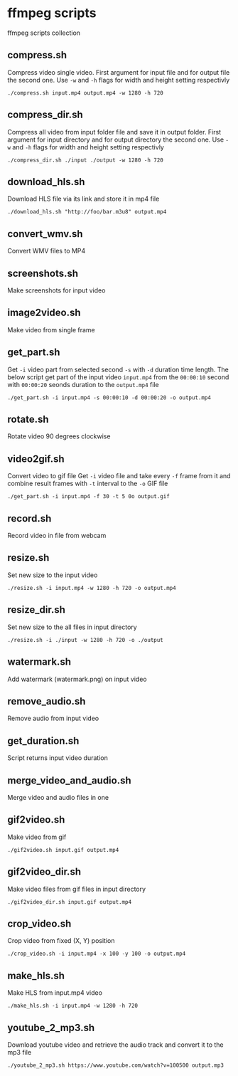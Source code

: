 # ffmpeg scripts
ffmpeg scripts collection

## compress.sh
Compress video single video.
First argument for input file and for output file the second one.
Use `-w` and `-h` flags for width and height setting respectivly
```
./compress.sh input.mp4 output.mp4 -w 1280 -h 720
```

## compress_dir.sh
Compress all video from input folder file and save it in output folder.
First argument for input directory and for output directory the second one.
Use `-w` and `-h` flags for width and height setting respectivly
```
./compress_dir.sh ./input ./output -w 1280 -h 720
```

## download_hls.sh
Download HLS file via its link and store it in mp4 file
```
./download_hls.sh "http://foo/bar.m3u8" output.mp4
```

## convert_wmv.sh
Convert WMV files to MP4

## screenshots.sh
Make screenshots for input video

## image2video.sh
Make video from single frame

## get_part.sh
Get `-i` video part from selected second `-s` with `-d` duration time length.
The below script get part of the input video `input.mp4` from the `00:00:10` second with `00:00:20` seonds duration to the `output.mp4` file
```
./get_part.sh -i input.mp4 -s 00:00:10 -d 00:00:20 -o output.mp4
```

## rotate.sh
Rotate video 90 degrees clockwise

## video2gif.sh
Convert video to gif file
Get `-i` video file and take every `-f` frame from it and combine result frames with `-t` interval to the `-o` GIF file
```
./get_part.sh -i input.mp4 -f 30 -t 5 0o output.gif
```

## record.sh
Record video in file from webcam

## resize.sh
Set new size to the input video
```
./resize.sh -i input.mp4 -w 1280 -h 720 -o output.mp4
```

## resize_dir.sh
Set new size to the all files in input directory
```
./resize.sh -i ./input -w 1280 -h 720 -o ./output
```

## watermark.sh
Add watermark (watermark.png) on input video

## remove_audio.sh
Remove audio from input video

## get_duration.sh
Script returns input video duration

## merge_video_and_audio.sh
Merge video and audio files in one

## gif2video.sh
Make video from gif
```
./gif2video.sh input.gif output.mp4
```

## gif2video_dir.sh
Make video files from gif files in input directory
```
./gif2video_dir.sh input.gif output.mp4
```

## crop_video.sh
Crop video from fixed (X, Y) position
```
./crop_video.sh -i input.mp4 -x 100 -y 100 -o output.mp4
```

## make_hls.sh
Make HLS from input.mp4 video
```
./make_hls.sh -i input.mp4 -w 1280 -h 720
```

## youtube_2_mp3.sh
Download youtube video and retrieve the audio track and convert it to the mp3 file
```
./youtube_2_mp3.sh https://www.youtube.com/watch?v=100500 output.mp3
```

